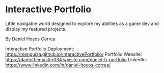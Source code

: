 # Interactive Portfolio

Little navigable world designed to explore my abilities as a game dev and display my featured projects.

By Daniel Hoyos Correa

Interactive Portfolio Deployment: https://menguiza.github.io/InteractivePortfolio/
Portfolio Website: https://dantethemaster034.wixsite.com/daniel-h-portfolio
LinkedIn: https://www.linkedin.com/in/daniel-hoyos-correa/

